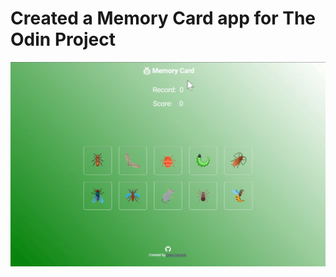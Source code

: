 # Created a Memory Card app for The Odin Project
![Alt text](./memory-card-app.gif?raw=true "Memory Card gif")